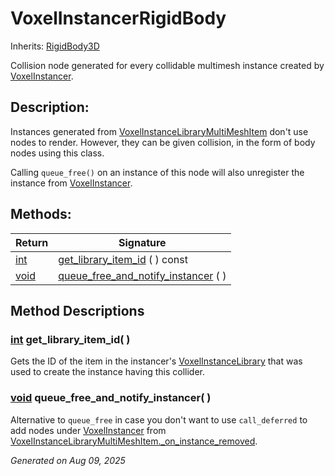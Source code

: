 # VoxelInstancerRigidBody

Inherits: [RigidBody3D](https://docs.godotengine.org/en/stable/classes/class_rigidbody3d.html)

Collision node generated for every collidable multimesh instance created by [VoxelInstancer](VoxelInstancer.md).

## Description: 

Instances generated from [VoxelInstanceLibraryMultiMeshItem](VoxelInstanceLibraryMultiMeshItem.md) don't use nodes to render. However, they can be given collision, in the form of body nodes using this class.

Calling `queue_free()` on an instance of this node will also unregister the instance from [VoxelInstancer](VoxelInstancer.md).

## Methods: 


Return                                                                | Signature                                                                  
--------------------------------------------------------------------- | ---------------------------------------------------------------------------
[int](https://docs.godotengine.org/en/stable/classes/class_int.html)  | [get_library_item_id](#i_get_library_item_id) ( ) const                    
[void](#)                                                             | [queue_free_and_notify_instancer](#i_queue_free_and_notify_instancer) ( )  
<p></p>

## Method Descriptions

### [int](https://docs.godotengine.org/en/stable/classes/class_int.html)<span id="i_get_library_item_id"></span> **get_library_item_id**( ) 

Gets the ID of the item in the instancer's [VoxelInstanceLibrary](VoxelInstanceLibrary.md) that was used to create the instance having this collider.

### [void](#)<span id="i_queue_free_and_notify_instancer"></span> **queue_free_and_notify_instancer**( ) 

Alternative to `queue_free` in case you don't want to use `call_deferred` to add nodes under [VoxelInstancer](VoxelInstancer.md) from [VoxelInstanceLibraryMultiMeshItem._on_instance_removed](VoxelInstanceLibraryMultiMeshItem.md#i__on_instance_removed).

_Generated on Aug 09, 2025_
